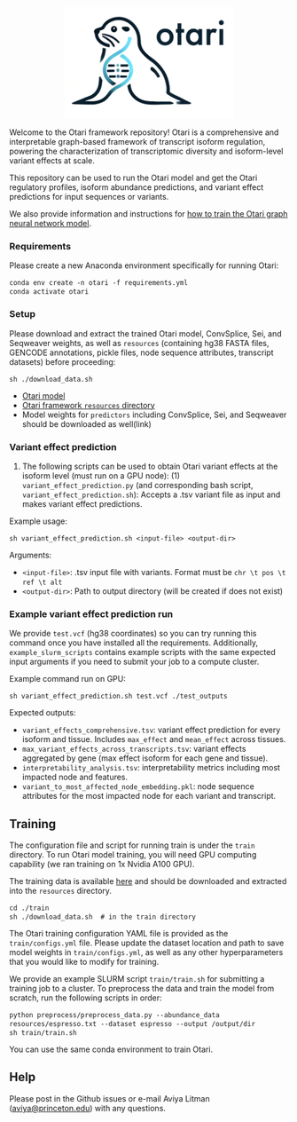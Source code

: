 <p align="center">
  <img height="200" src="images/logo.png">
</p>


Welcome to the Otari framework repository! Otari is a comprehensive and interpretable graph-based framework of transcript isoform regulation, powering the characterization of transcriptomic diversity and isoform-level variant effects at scale.

This repository can be used to run the Otari model and get the Otari regulatory profiles, isoform abundance predictions, and variant effect predictions for input sequences or variants.

We also provide information and instructions for [how to train the Otari graph neural network model](#training). 

### Requirements

Please create a new Anaconda environment specifically for running Otari: 

```
conda env create -n otari -f requirements.yml
conda activate otari
```

### Setup

Please download and extract the trained Otari model, ConvSplice, Sei, and Seqweaver weights, as well as `resources` (containing hg38 FASTA files, GENCODE annotations, pickle files, node sequence attributes, transcript datasets) before proceeding:

```
sh ./download_data.sh
```

- [Otari model](https://doi.org/10.5281/zenodo.4906996)
- [Otari framework `resources` directory](https://doi.org/10.5281/zenodo.4906961)
- Model weights for `predictors` including ConvSplice, Sei, and Seqweaver should be downloaded as well(link)


### Variant effect prediction

1. The following scripts can be used to obtain Otari variant effects at the isoform level (must run on a GPU node):
(1) `variant_effect_prediction.py` (and corresponding bash script, `variant_effect_prediction.sh`): Accepts a .tsv variant file as input and makes variant effect predictions.

Example usage:
```
sh variant_effect_prediction.sh <input-file> <output-dir>
```

Arguments:
- `<input-file>`: .tsv input file with variants. Format must be `chr \t pos \t ref \t alt`
- `<output-dir>`: Path to output directory (will be created if does not exist)

### Example variant effect prediction run

We provide `test.vcf` (hg38 coordinates) so you can try running this command once you have installed all the requirements. Additionally, `example_slurm_scripts` contains example scripts with the same expected input arguments if you need to submit your job to a compute cluster. 

Example command run on GPU:
```
sh variant_effect_prediction.sh test.vcf ./test_outputs
```

Expected outputs:
-  `variant_effects_comprehensive.tsv`: variant effect prediction for every isoform and tissue. Includes `max_effect` and `mean_effect` across tissues. 
- `max_variant_effects_across_transcripts.tsv`: variant effects aggregated by gene (max effect isoform for each gene and tissue).
- `interpretability_analysis.tsv`: interpretability metrics including most impacted node and features.
- `variant_to_most_affected_node_embedding.pkl`: node sequence attributes for the most impacted node for each variant and transcript.

## Training

The configuration file and script for running train is under the `train` directory. To run Otari model training, you will need GPU computing capability (we ran training on 1x Nvidia A100 GPU). 

The training data is available [here](https://doi.org/10.5281/zenodo.4907037) and should be downloaded and extracted into the `resources` directory. 

```
cd ./train
sh ./download_data.sh  # in the train directory
```

The Otari training configuration YAML file is provided as the `train/configs.yml` file. Please update the dataset location and path to save model weights in `train/configs.yml`, as well as any other hyperparameters that you would like to modify for training.

We provide an example SLURM script `train/train.sh` for submitting a training job to a cluster. To preprocess the data and train the model from scratch, run the following scripts in order:
```
python preprocess/preprocess_data.py --abundance_data resources/espresso.txt --dataset espresso --output /output/dir
sh train/train.sh
```

You can use the same conda environment to train Otari.

## Help 
Please post in the Github issues or e-mail Aviya Litman (aviya@princeton.edu) with any questions. 

